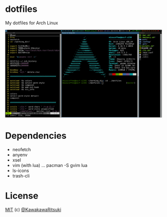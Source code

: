 # dotfiles

My dotfiles for Arch Linux

![ScreenShot](https://raw.githubusercontent.com/KawakawaRitsuki/dotfiles/master/screen_shot.png)

# Dependencies
- neofetch
- anyenv
- xsel
- vim (with lua) ... pacman -S gvim lua
- ls-icons
- trash-cli

# License
[MIT](http://kawakawaritsuki.mit-license.org) (c) [@KawakawaRitsuki](http://github.com/KawakawaRitsuki)
